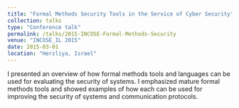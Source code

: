 ```yaml
---
title: "Formal Methods Security Tools in the Service of Cyber Security"
collection: talks
type: "Conference talk"
permalink: /talks/2015-INCOSE-Formal-Methods-Security
venue: "INCOSE_IL 2015"
date: 2015-03-01
location: "Herzliya, Israel"
---
```


I presented an overview of how formal methods tools and languages can be used for evaluating the security of systems.  I emphasized mature formal methods tools and showed examples of how each can be used for improving the security of systems and communication protocols.
